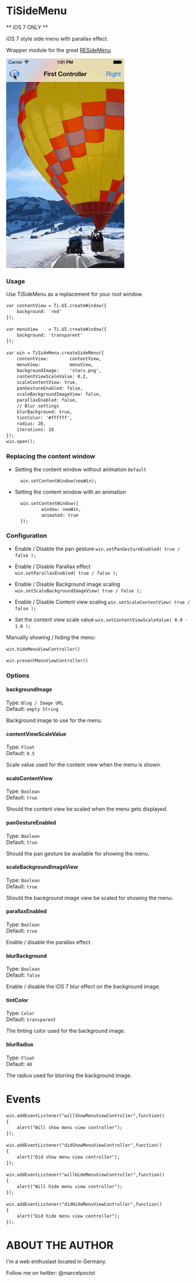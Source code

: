 TiSideMenu
===========================================

** iOS 7 ONLY **

iOS 7 style side menu with parallax effect.

Wrapper module for the great [RESideMenu](https://github.com/romaonthego/RESideMenu)

<img src="https://github.com/mpociot/TiSideMenu/raw/master/Demo.gif" alt="RESideMenu Screenshot" width="320" height="568" />

### Usage

Use TiSideMenu as a replacement for your root window.

	var contentView = Ti.UI.createWindow({
		background: 'red'
	});
	
	var menuView    = Ti.UI.createWindow({
		background: 'transparent'
	});
	
	var win = TiSideMenu.createSideMenu({
		contentView: 		contentView,
		menuView: 			menuView,
		backgroundImage: 	'stars.png',
		contentViewScaleValue: 0.2,
		scaleContentView: true,		
		panGestureEnabled: false,	
		scaleBackgroundImageView: false,
		parallaxEnabled: false,
		// Blur settings
		blurBackground: true,
		tintColor: '#ffffff',
		radius: 20,
		iterations: 10
	});
	win.open();
	
### Replacing the content window

* Setting the content window without animation `Default`

		win.setContentWindow(newWin);
	
* Setting the content window with an animation

		win.setContentWindow({
				window: newWin,
				animated: true 
		});


### Configuration
	
* Enable / Disable the pan gesture 
	`win.setPanGestureEnabled( true / false );`
	
* Enable / Disable Parallax effect	
	`win.setParallaxEnabled( true / false ); `
	
* Enable / Disable Background image scaling
	`win.setScaleBackgroundImageView( true / false );`
	
* Enable / Disable Content view scaling
	`win.setScaleContentView( true / false );`
	
* Set the content view scale value
	`win.setContentViewScaleValue( 0.0 - 1.0 );`

Manually showing / hiding the menu:

`win.hideMenuViewController()`

`win.presentMenuViewController()`

### Options


#### backgroundImage

Type: `Blog / Image URL`  
Default: `empty String`

Background image to use for the menu.

#### contentViewScaleValue

Type: `Float`  
Default: `0.5`

Scale value used for the content view when the menu is shown.

#### scaleContentView

Type: `Boolean`  
Default: `true`

Should the content view be scaled when the menu gets displayed.


#### panGestureEnabled

Type: `Boolean`  
Default: `true`

Should the pan gesture be available for showing the menu.

#### scaleBackgroundImageView

Type: `Boolean`  
Default: `true`

Should the background image view be scaled for showing the menu.

#### parallaxEnabled

Type: `Boolean`  
Default: `true`

Enable / disable the parallax effect.

#### blurBackground

Type: `Boolean`  
Default: `false`

Enable / disable the iOS 7 blur effect on the background image.

#### tintColor

Type: `Color`  
Default: `transparent`

The tinting color used for the background image.

#### blurRadius

Type: `Float`  
Default: `40`

The radius used for blurring the background image.





Events
===

	
	win.addEventListener("willShowMenuViewController",function()
	{
		alert("Will show menu view controller");
	});

	win.addEventListener("didShowMenuViewController",function()
	{
		alert("Did show menu view controller");
	});

	win.addEventListener("willHideMenuViewController",function()
	{
		alert("Will hide menu view controller");
	});

	win.addEventListener("didHideMenuViewController",function()
	{
		alert("Did hide menu view controller");
	});



ABOUT THE AUTHOR
========================
I'm a web enthusiast located in Germany.

Follow me on twitter: @marcelpociot
